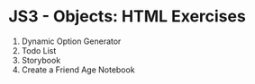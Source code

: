# JS3 - Objects: HTML Exercises

1. Dynamic Option Generator
2. Todo List
3. Storybook
4. Create a Friend Age Notebook
